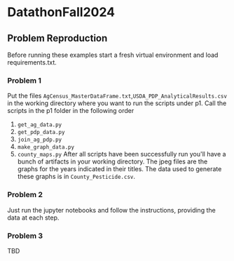 # DatathonFall2024

## Problem Reproduction
Before running these examples start a fresh virtual environment and load requirements.txt.

### Problem 1
Put the files `AgCensus_MasterDataFrame.txt`,`USDA_PDP_AnalyticalResults.csv` in the
working directory where you want to run the scripts under p1.
Call the scripts in the p1 folder in the following order
1. `get_ag_data.py`
2. `get_pdp_data.py`
3. `join_ag_pdp.py`
4. `make_graph_data.py`
5. `county_maps.py`
After all scripts have been successfully run you'll have a bunch of artifacts in your
working directory.
The jpeg files are the graphs for the years indicated in their titles.
The data used to generate these graphs is in `County_Pesticide.csv`.

### Problem 2
Just run the jupyter notebooks and follow the instructions, providing the data at each
step.

### Problem 3
TBD
